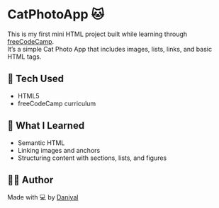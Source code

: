 # CatPhotoApp 🐱

This is my first mini HTML project built while learning through [freeCodeCamp](https://www.freecodecamp.org/).  
It’s a simple Cat Photo App that includes images, lists, links, and basic HTML tags.

## 🔧 Tech Used
- HTML5
- freeCodeCamp curriculum

## 🚀 What I Learned
- Semantic HTML
- Linking images and anchors
- Structuring content with sections, lists, and figures

## 👨‍💻 Author
Made with 💻 by [Daniyal](https://github.com/heredaniyal)
